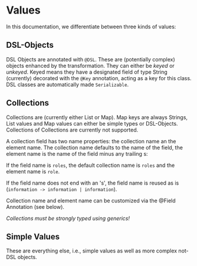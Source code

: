 # Values
In this documentation, we differentiate between three kinds of values:

## DSL-Objects
DSL Objects are annotated with `@DSL`. These are (potentially complex) objects enhanced by the transformation. They
can either be *keyed* or *unkeyed*. Keyed means they have a designated field of type String (currently) decorated with the
 `@Key` annotation, acting as a key for this class. DSL classes are automatically made `Serializable`.

## Collections
Collections are (currently either List or Map). Map keys are always Strings, List values and Map values can either be
simple types or DSL-Objects. Collections of Collections are currently not supported.

A collection field has two name properties: the collection name an the element name. The collection name defaults to
the name of the field, the element name is the name of the field minus any trailing s:

If the field name is `roles`, the default collection name is `roles` and the element name is `role`. 

If the field name does not end with an 's', the field name is reused as is (`information -> information | information`).

Collection name and element name can be customized via the @Field Annotation (see below).
 
*Collections must be strongly typed using generics!*
  
## Simple Values
These are everything else, i.e., simple values as well as more complex not-DSL objects.

